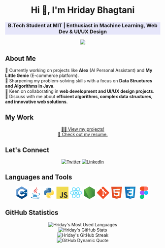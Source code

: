 <h1 align="center">Hi 👋, I'm Hriday Bhagtani</h1>
<h3 align="center" style="background-color:#E6E6FA;">B.Tech Student at MIT | Enthusiast in Machine Learning, Web Dev & UI/UX Design</h3>

<p align="center">
  <img src="https://media.giphy.com/media/v1.Y2lkPTc5MGI3NjExcXF4NHhuazN1eDhrbmxhcmZneXIxb3N6NXY1cWViMjJ4eDhha2NhNCZlcD12MV9pbnRlcm5hbF9naWZfYnlfaWQmY3Q9Zw/oSjA9HcU0iIXm/giphy.gif">
</p>

## About Me
🔭 Currently working on projects like **Alex** (AI Personal Assistant) and **My Little Genie** (E-commerce platform).  
🌱 Sharpening my problem-solving skills with a focus on **Data Structures and Algorithms in Java**.  
👯 Keen on collaborating in **web development and UI/UX design projects**.  
💬 Discuss with me about **efficient algorithms, complex data structures, and innovative web solutions**.  

## My Work
<p align="center">
  <a href="https://hridxyz.me/">👨‍💻 View my projects!</a><br>
  <a href="https://docs.google.com/document/d/1Ofr3SP3ZDAESPNlugQO2Nl2Prs8D-ei7ToGtAYOWpws/edit?usp=sharing">📄 Check out my resume.</a>
</p>

## Let's Connect
<p align="center">
  <a href="https://twitter.com/bhagtanihriday" target="_blank"><img src="https://raw.githubusercontent.com/rahuldkjain/github-profile-readme-generator/master/src/images/icons/Social/twitter.svg" alt="Twitter" height="30" width="40" /></a>
  <a href="https://linkedin.com/in/hridaybhagtani" target="_blank"><img src="https://raw.githubusercontent.com/rahuldkjain/github-profile-readme-generator/master/src/images/icons/Social/linked-in-alt.svg" alt="LinkedIn" height="30" width="40" /></a>
  <a href="mailto:hridayparas@gmail.com">
    <i class="fa-regular fa-envelope" alt="Email" height="30" width="40"></i>
  </a>
  <!-- Add other social media links similarly -->
</p>


## Languages and Tools
<p align="center">
  <img src="https://raw.githubusercontent.com/devicons/devicon/master/icons/cplusplus/cplusplus-original.svg" alt="C++" width="40" height="40"/>
  <img src="https://raw.githubusercontent.com/devicons/devicon/master/icons/java/java-original.svg" alt="Java" width="40" height="40"/>
  <img src="https://raw.githubusercontent.com/devicons/devicon/master/icons/python/python-original.svg" alt="Python" width="40" height="40"/>
  <img src="https://raw.githubusercontent.com/devicons/devicon/master/icons/javascript/javascript-original.svg" alt="JavaScript" width="40" height="40"/>
  <img src="https://raw.githubusercontent.com/devicons/devicon/master/icons/react/react-original.svg" alt="React" width="40" height="40"/>
  <img src="https://raw.githubusercontent.com/devicons/devicon/master/icons/nodejs/nodejs-original.svg" alt="NodeJS" width="40" height="40"/>
  <img src="https://raw.githubusercontent.com/devicons/devicon/master/icons/git/git-original.svg" alt="Git" width="40" height="40"/>
  <img src="https://raw.githubusercontent.com/devicons/devicon/master/icons/html5/html5-original.svg" alt="HTML5" width="40" height="40"/>
  <img src="https://raw.githubusercontent.com/devicons/devicon/master/icons/css3/css3-original.svg" alt="CSS3" width="40" height="40"/>
  <img src="https://raw.githubusercontent.com/devicons/devicon/master/icons/figma/figma-original.svg" alt="Figma" width="40" height="40"/>

  <!-- Add other icons similarly -->
</p>


## GitHub Statistics
<p align="center">
   <img src="https://github-readme-stats.vercel.app/api/top-langs/?username=hridxyz&layout=compact&theme=radical" alt="Hriday's Most Used Languages" width="400"/>
  <br>
  <img src="https://github-readme-stats.vercel.app/api?username=hridxyz&show_icons=true&include_all_commits=true&count_private=true&theme=radical" alt="Hriday's GitHub Stats" width="400"/>
  <br>
  <img src="https://github-readme-streak-stats.herokuapp.com/?user=hridxyz&theme=radical" alt="Hriday's GitHub Streak" width="400"/>
  <br>
  <img src="https://quotes-github-readme.vercel.app/api?type=horizontal&theme=dark" alt="GitHub Dynamic Quote" />
</p>


